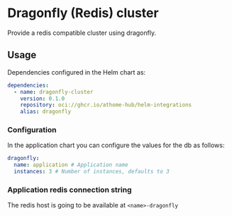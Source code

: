 # Dragonfly (Redis) cluster

Provide a redis compatible cluster using dragonfly.

## Usage

Dependencies configured in the Helm chart as:

```yaml
dependencies:
  - name: dragonfly-cluster
    version: 0.1.0
    repository: oci://ghcr.io/athome-hub/helm-integrations
    alias: dragonfly
```

### Configuration

In the application chart you can configure the values for the db as follows:

```yaml
dragonfly:
  name: application # Application name
  instances: 3 # Number of instances, defaults to 3
```

### Application redis connection string

The redis host is going to be available at `<name>-dragonfly`